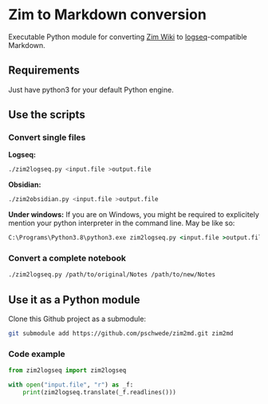 # Zim to Markdown conversion

Executable Python module for converting [Zim Wiki](https://zim-wiki.org) to [logseq](https://github.com/logseq/logseq)-compatible Markdown.


## Requirements

Just have python3 for your default Python engine.


## Use the scripts

### Convert single files

**Logseq:**
```bash
./zim2logseq.py <input.file >output.file
```

**Obsidian:**
```bash
./zim2obsidian.py <input.file >output.file
```

**Under windows:**
If you are on Windows, you might be required to explicitely mention your python interpreter in the command line. May be like so:
```cmd
C:\Programs\Python3.8\python3.exe zim2logseq.py <input.file >output.file
```


### Convert a complete notebook

```bash
./zim2logseq.py /path/to/original/Notes /path/to/new/Notes
```


## Use it as a Python module

Clone this Github project as a submodule:
```bash
git submodule add https://github.com/pschwede/zim2md.git zim2md
```

### Code example

```python
from zim2logseq import zim2logseq

with open("input.file", "r") as _f:
	print(zim2logseq.translate(_f.readlines()))
```
